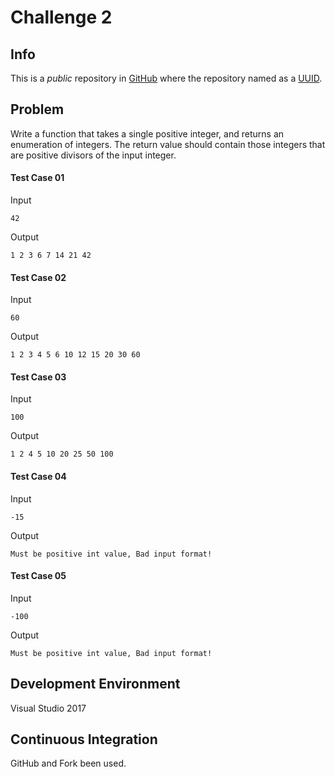 # Challenge 2


## Info
This is a *public* repository in [GitHub](https://github.com/) where the repository named as a [UUID](https://www.uuidgenerator.net/version4). 


## Problem
Write a function that takes a single positive integer, and returns an enumeration of integers. The return 
value should contain those integers that are positive divisors of the input integer.

#### Test Case 01
Input
```
42
```
Output
```
1 2 3 6 7 14 21 42
```

#### Test Case 02
Input
```
60 
```
Output
```
1 2 3 4 5 6 10 12 15 20 30 60 
```

#### Test Case 03
Input
```
100
```
Output
```
1 2 4 5 10 20 25 50 100
```

#### Test Case 04
Input
```
-15
```
Output
```
Must be positive int value, Bad input format!
```

#### Test Case 05
Input
```
-100
```
Output
```
Must be positive int value, Bad input format!
```

## Development Environment
Visual Studio 2017
## Continuous Integration
GitHub and Fork been used.